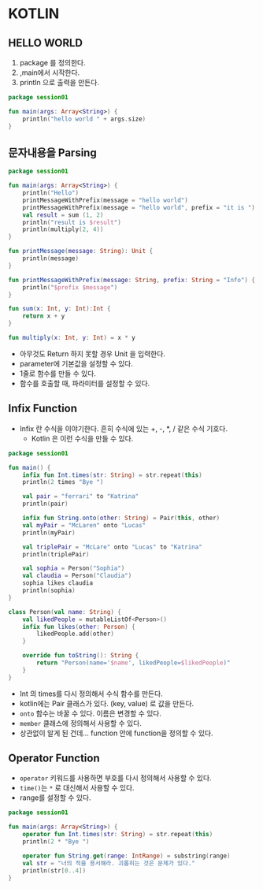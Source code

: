 # KOTLIN

## HELLO WORLD

1. package 를 정의한다. 
2. ,main에서 시작한다. 
3. println 으로 출력을 만든다.

```kotlin
package session01

fun main(args: Array<String>) {
    println("hello world " + args.size)   
}
```

## 문자내용을  Parsing

```kotlin
package session01

fun main(args: Array<String>) {
    println("Hello")
    printMessageWithPrefix(message = "hello world")
    printMessageWithPrefix(message = "hello world", prefix = "it is ")
    val result = sum (1, 2)
    println("result is $result")
    println(multiply(2, 4))
}

fun printMessage(message: String): Unit {
    println(message)
}

fun printMessageWithPrefix(message: String, prefix: String = "Info") {
    println("$prefix $message")
}

fun sum(x: Int, y: Int):Int {
    return x + y
}

fun multiply(x: Int, y: Int) = x * y


```

* 아무것도 Return 하지 못할 경우 Unit 을 입력한다.
* parameter에 기본값을 설정할 수 있다.
* 1줄로 함수를 만들 수 있다.
* 함수를 호출할 때, 파라미터를 설정할 수 있다.

## Infix Function

* Infix 란 수식을 이야기한다. 흔히 수식에 있는 +, -, *, / 같은 수식 기호다.
  *  Kotlin 은 이런 수식을 만들 수 있다. 

```kotlin
package session01

fun main() {
    infix fun Int.times(str: String) = str.repeat(this)
    println(2 times "Bye ")

    val pair = "ferrari" to "Katrina"
    println(pair)

    infix fun String.onto(other: String) = Pair(this, other)
    val myPair = "McLaren" onto "Lucas"
    println(myPair)

    val triplePair = "McLare" onto "Lucas" to "Katrina"
    println(triplePair)

    val sophia = Person("Sophia")
    val claudia = Person("Claudia")
    sophia likes claudia
    println(sophia)
}

class Person(val name: String) {
    val likedPeople = mutableListOf<Person>()
    infix fun likes(other: Person) {
        likedPeople.add(other)
    }

    override fun toString(): String {
        return "Person(name='$name', likedPeople=$likedPeople)"
    }
}
```
* Int 의 times를 다시 정의해서 수식 함수를 만든다.
* kotlin에는 Pair 클래스가 있다. (key, value) 로 값을 만든다.
* `onto` 함수는 바꿀 수 있다. 이름은 변경할 수 있다.
* `member` 클래스에 정의해서 사용할 수 있다. 
* 상관없이 알게 된 건데... function 안에 function을 정의할 수 있다.

## Operator Function

* `operator` 키워드를 사용하면 부호를 다시 정의해서 사용할 수 있다.
* `time()`는 `*` 로 대신해서 사용할 수 있다.
* range를 설정할 수 있다.

```kotlin
package session01

fun main(args: Array<String>) {
    operator fun Int.times(str: String) = str.repeat(this)
    println(2 * "Bye ")

    operator fun String.get(range: IntRange) = substring(range)
    val str = "너의 적을 용서해라. 괴롭히는 것은 문제가 있다."
    println(str[0..4])
}
```

































